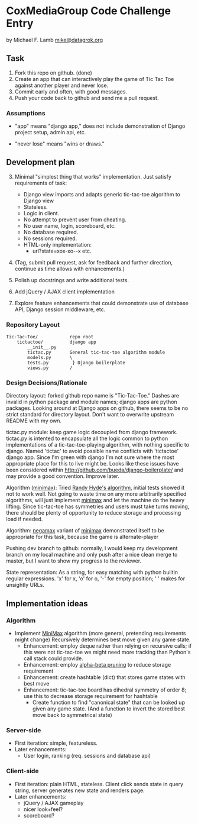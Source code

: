 # CoxMediaGroup Code Challenge Entry

by Michael F. Lamb <mike@datagrok.org>

## Task

1. Fork this repo on github. (done)
2. Create an app that can interactively play the game of Tic Tac Toe against another player and never lose.
3. Commit early and often, with good messages.
4. Push your code back to github and send me a pull request.

### Assumptions

- "app" means "django app," does not include demonstration of Django project setup, admin api, etc.

- "never lose" means "wins or draws."

## Development plan

3. Minimal "simplest thing that works" implementation. Just satisfy requirements of task:

	- Django view imports and adapts generic tic-tac-toe algorithm to Django view
	- Stateless.
	- Logic in client.
	- No attempt to prevent user from cheating.
	- No user name, login, scoreboard, etc.
	- No database required.
	- No sessions required.
	- HTML-only implementation:
		- url?state=xox-xo--x etc.

4. (Tag, submit pull request, ask for feedback and further direction, continue as time allows with enhancements.)

5. Polish up docstrings and write additional tests.

6. Add jQuery / AJAX client implementation

7. Explore feature enhancements that could demonstrate use of database API,
Django session middleware, etc.

### Repository Layout

	Tic-Tac-Toe/            repo root
		tictactoe/          django app
			__init__.py
			tictac.py       General tic-tac-toe algorithm module
			models.py       \
			tests.py         } Django boilerplate
			views.py        /


### Design Decisions/Rationale

Directory layout: forked github repo name is "Tic-Tac-Toe." Dashes are invalid in python package and module names; django apps are python packages. Looking around at Django apps on github, there seems to be no strict standard for directory layout. Don't want to overwrite upstream README with my own.

tictac.py module: keep game logic decoupled from django framework. tictac.py is intented to encapsulate all the logic common to python implementations of a tic-tac-toe-playing algorithm, with nothing specific to django. Named 'tictac' to avoid possible name conflicts with 'tictactoe' django app. Since I'm green with django I'm not sure where the most appropriate place for this to live might be. Looks like these issues have been considered within http://github.com/bueda/django-boilerplate/ and may provide a good convention. Improve later.

Algorithm ([minimax]): Tried [Randy Hyde's algorithm][1], initial tests showed it not to work well. Not going to waste time on any more arbitrarily specified algorithms, will just implement [minimax] and let the machine do the heavy lifting. Since tic-tac-toe has symmetries and users must take turns moving, there should be plenty of opportunity to reduce storage and processing load if needed.

Algorithm: [negamax] variant of [minimax] demonstrated itself to be appropriate for this task, because the game is alternate-player

[1]: http://webster.cs.ucr.edu/AsmTools/MASM/TicTacToe/ttt_1.html
[negamax]: http://en.wikipedia.org/wiki/Negamax

Pushing dev branch to github: normally, I would keep my development branch on my local machine and only push after a nice clean merge to master, but I want to show my progress to the reviewer.

State representation: As a string, for easy matching with python builtin regular expressions. 'x' for x, 'o' for o, '-' for empty position; ' ' makes for unsightly URLs.

## Implementation ideas

### Algorithm

- Implement [MiniMax] algorithm (more general, pretending requirements might change) Recursively determines best move given any game state.
	- Enhancement: employ deque rather than relying on recursive calls; if this were not tic-tac-toe we might need more tracking than Python's call stack could provide.
	- Enhancement: employ [alpha-beta pruning] to reduce storage requirement
	- Enhancement: create hashtable (dict) that stores game states with best move
	- Enhancement: tic-tac-toe board has dihedral symmetry of order 8; use this to decrease storage requirement for hashtable
		- Create function to find "canonical state" that can be looked up given any game state. (And a function to invert the stored best move back to symmetrical state)

[minimax]: http://en.wikipedia.org/wiki/Minimax#Minimax_algorithm_with_alternate_moves
[alpha-beta pruning]: http://en.wikipedia.org/wiki/Alpha-beta_pruning

### Server-side

- First iteration: simple, featureless.
- Later enhancements:
	- User login, ranking (req. sessions and database api)

### Client-side

- First iteration: plain HTML, stateless. Client click sends state in query string, server generates new state and renders page.
- Later enhancements:
	- jQuery / AJAX gameplay
	- nicer look+feel?
	- scoreboard?

<!-- vim: set ft=mkd: -->
